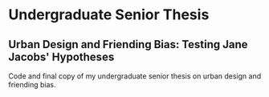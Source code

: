 # Undergraduate Senior Thesis
## Urban Design and Friending Bias: Testing Jane Jacobs' Hypotheses
Code and final copy of my undergraduate senior thesis on urban design and friending bias.
